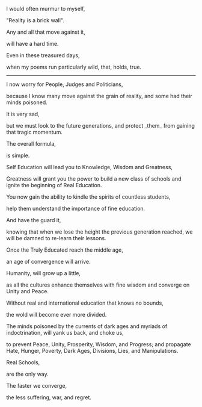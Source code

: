 I would often murmur to myself,

"Reality is a brick wall".

Any and all that move against it,

will have a hard time.

Even in these treasured days,

when my poems run particularly wild, that, holds, true.

---

I now worry for People, Judges and Politicians,

because I know many move against the grain of reality, and some had their minds poisoned.

It is very sad,

but we must look to the future generations, and protect \_them\_ from gaining that tragic momentum.

The overall formula,

is simple.

Self Education will lead you to Knowledge, Wisdom and Greatness,

Greatness will grant you the power to build a new class of schools and ignite the beginning of Real Education.

You now gain the ability to kindle the spirits of countless students,

help them understand the importance of fine education.

And have the guard it,

knowing that when we lose the height the previous generation reached, we will be damned to re-learn their lessons.

Once the Truly Educated reach the middle age,

an age of convergence will arrive.

Humanity, will grow up a little,

as all the cultures enhance themselves with fine wisdom and converge on Unity and Peace.

Without real and international education that knows no bounds,

the wold will become ever more divided.

The minds poisoned by the currents of dark ages and myriads of indoctrination, will yank us back, and choke us,

to prevent Peace, Unity, Prosperity, Wisdom, and Progress; and propagate Hate, Hunger, Poverty, Dark Ages, Divisions, Lies, and Manipulations.

Real Schools,

are the only way.

The faster we converge,

the less suffering, war, and regret.
